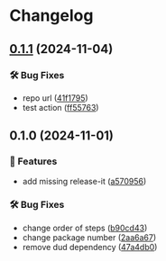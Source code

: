 # Changelog

## [0.1.1](https://github.com/FHIDev/dafn-dummy-repo/compare/v0.1.0...v0.1.1) (2024-11-04)


### 🛠️ Bug Fixes

* repo url ([41f1795](https://github.com/FHIDev/dafn-dummy-repo/commit/41f1795c4cb31a711987fc71a3b40b7217db2683))
* test action ([ff55763](https://github.com/FHIDev/dafn-dummy-repo/commit/ff5576307badea1d361a48569eadfff48524e1a2))

## 0.1.0 (2024-11-01)


### 🚀 Features

* add missing release-it ([a570956](https://github.com/FHIDev/Fhi.Designsystem/commit/a57095602c896c134fa74f13c10c704d8abd0865))


### 🛠️ Bug Fixes

* change order of steps ([b90cd43](https://github.com/FHIDev/Fhi.Designsystem/commit/b90cd4337fb07cfd81a8fd88cef4616121ae7c09))
* change package number ([2aa6a67](https://github.com/FHIDev/Fhi.Designsystem/commit/2aa6a67dd02d6b331886526bfd09a103e72578b8))
* remove dud dependency ([47a4db0](https://github.com/FHIDev/Fhi.Designsystem/commit/47a4db09101a230d1f3c52eb50ec224286fa0b63))
